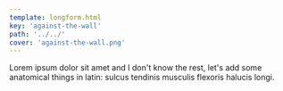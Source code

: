 ```yaml
---
template: longform.html
key: 'against-the-wall'
path: '../../'
cover: 'against-the-wall.png'
---
```


Lorem ipsum dolor sit amet and I don't know the rest, let's add some anatomical things in latin: sulcus tendinis musculis flexoris halucis longi.